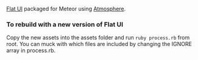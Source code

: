 [Flat UI](http://designmodo.github.io/Flat-UI/) packaged for Meteor using [Atmosphere](https://atmosphere.meteor.com).

### To rebuild with a new version of Flat UI

Copy the new assets into the assets folder and run `ruby process.rb` from root. You can muck with which files are included by changing the IGNORE array in process.rb.
